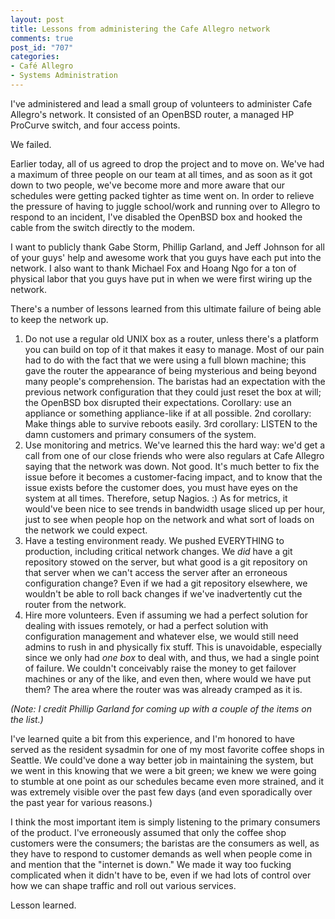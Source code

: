 ```yaml
--- 
layout: post
title: Lessons from administering the Cafe Allegro network
comments: true
post_id: "707"
categories:
- Café Allegro
- Systems Administration
---
```

I've administered and lead a small group of volunteers to administer Cafe Allegro's network.  It consisted of an OpenBSD router, a managed HP ProCurve switch, and four access points.

We failed.

Earlier today, all of us agreed to drop the project and to move on.  We've had a maximum of three people on our team at all times, and as soon as it got down to two people, we've become more and more aware that our schedules were getting packed tighter as time went on.  In order to relieve the pressure of having to juggle school/work and running over to Allegro to respond to an incident, I've disabled the OpenBSD box and hooked the cable from the switch directly to the modem.

I want to publicly thank Gabe Storm, Phillip Garland, and Jeff Johnson for all of your guys' help and awesome work that you guys have each put into the network.  I also want to thank Michael Fox and Hoang Ngo for a ton of physical labor that you guys have put in when we were first wiring up the network.

There's a number of lessons learned from this ultimate failure of being able to keep the network up.

<ol>
<li>Do not use a regular old UNIX box as a router, unless there's a platform you can build on top of it that makes it easy to manage.  Most of our pain had to do with the fact that we were using a full blown machine; this gave the router the appearance of being mysterious and being beyond many people's comprehension.  The baristas had an expectation with the previous network configuration that they could just reset the box at will; the OpenBSD box disrupted their expectations.  Corollary: use an appliance or something appliance-like if at all possible.  2nd corollary: Make things able to survive reboots easily.  3rd corollary: LISTEN to the damn customers and primary consumers of the system.</li>
<li>Use monitoring and metrics.  We've learned this the hard way: we'd get a call from one of our close friends who were also regulars at Cafe Allegro saying that the network was down.  Not good.  It's much better to fix the issue before it becomes a customer-facing impact, and to know that the issue exists before the customer does, you must have eyes on the system at all times.  Therefore, setup Nagios. :)  As for metrics, it would've been nice to see trends in bandwidth usage sliced up per hour, just to see when people hop on the network and what sort of loads on the network we could expect.</li>
<li>Have a testing environment ready.  We pushed EVERYTHING to production, including critical network changes.  We <em>did</em> have a git repository stowed on the server, but what good is a git repository on that server when we can't access the server after an erroneous configuration change?  Even if we had a git repository elsewhere, we wouldn't be able to roll back changes if we've inadvertently cut the router from the network.</li>
<li>Hire more volunteers.  Even if assuming we had a perfect solution for dealing with issues remotely, or had a perfect solution with configuration management and whatever else, we would still need admins to rush in and physically fix stuff.  This is unavoidable, especially since we only had <em>one box</em> to deal with, and thus, we had a single point of failure.  We couldn't conceivably raise the money to get failover machines or any of the like, and even then, where would we have put them?  The area where the router was was already cramped as it is.</li>
</ol>

<em>(Note: I credit Phillip Garland for coming up with a couple of the items on the list.)</em>

I've learned quite a bit from this experience, and I'm honored to have served as the resident sysadmin for one of my most favorite coffee shops in Seattle.  We could've done a way better job in maintaining the system, but we went in this knowing that we were a bit green; we knew we were going to stumble at one point as our schedules became even more strained, and it was extremely visible over the past few days (and even sporadically over the past year for various reasons.)

I think the most important item is simply listening to the primary consumers of the product.  I've erroneously assumed that only the coffee shop customers were the consumers; the baristas are the consumers as well, as they have to respond to customer demands as well when people come in and mention that the "internet is down."  We made it way too fucking complicated when it didn't have to be, even if we had lots of control over how we can shape traffic and roll out various services.

Lesson learned.
